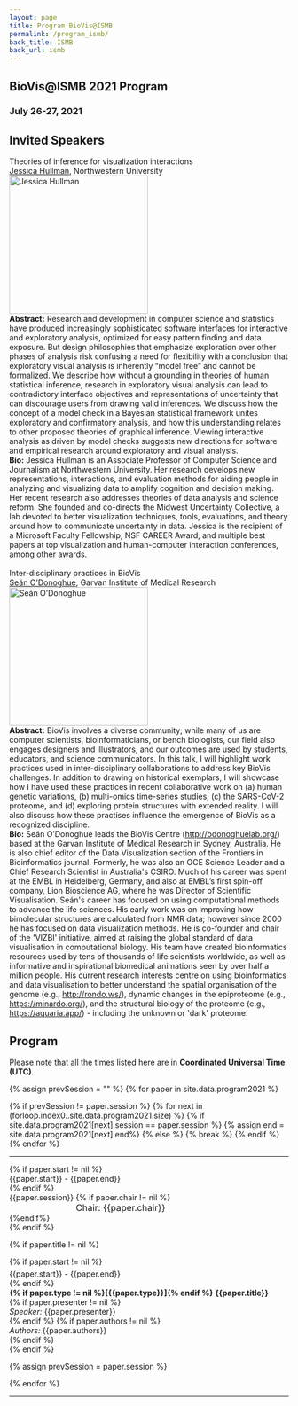 ```yaml
---
layout: page
title: Program BioVis@ISMB
permalink: /program_ismb/
back_title: ISMB
back_url: ismb
---
```



## BioVis@ISMB 2021 Program

### July 26-27, 2021

## Invited Speakers
<div class="talk">
    <div class="ttitle">Theories of inference for visualization interactions</div>
    <div><span class="tspeaker"><a href="http://users.eecs.northwestern.edu/~jhullman/">Jessica Hullman</a></span>, <span>Northwestern University</span></div>

<div class="tportrait"><img src="{{ site.baseurl}}/images/speakers/jessicahullman.jpg" style="width: 250px;" alt="Jessica Hullman">
</div>

<div class="tbioabstract" style="min-height: 310px">
        <div class="tabstract"><b>Abstract:</b>
Research and development in computer science and statistics have produced increasingly sophisticated software interfaces for interactive and exploratory analysis, optimized for easy pattern finding and data exposure. But design philosophies that emphasize exploration over other phases of analysis risk confusing a need for flexibility with a conclusion that exploratory visual analysis is inherently “model free” and cannot be formalized. We describe how without a grounding in theories of human statistical inference, research in exploratory visual analysis can lead to contradictory interface objectives and representations of uncertainty that can discourage users from drawing valid inferences. We discuss how the concept of a model check in a Bayesian statistical framework unites exploratory and confirmatory analysis, and how this understanding relates to other proposed theories of graphical inference. Viewing interactive analysis as driven by model checks suggests new directions for software and empirical research around exploratory and visual analysis.</div>

<div class="tbio"><b>Bio:</b>
		Jessica Hullman is an Associate Professor of Computer Science and Journalism at Northwestern University. Her research develops new representations, interactions, and evaluation methods for aiding people in analyzing and visualizing data to amplify cognition and decision making. Her recent research also addresses theories of data analysis and science reform. She founded and co-directs the Midwest Uncertainty Collective, a lab devoted to better visualization techniques, tools, evaluations, and theory around how to communicate uncertainty in data. Jessica is the recipient of a Microsoft Faculty Fellowship, NSF CAREER Award, and multiple best papers at top visualization and human-computer interaction conferences, among other awards.   
        </div>
		<br/>
    </div>
</div>


<div class="talk">

<div class="ttitle">Inter-disciplinary practices in BioVis </div>
<div><span class="tspeaker"><a href="https://www.garvan.org.au/people/seaodo">Seán O’Donoghue</a></span>, <span> Garvan Institute of Medical Research </span></div>
<div class="tportrait"><img src="{{ site.baseurl}}/images/speakers/sean_odonoghue.jfif" style="width: 250px;" alt="Seán O’Donoghue"></div>

<div class="tbioabstract" style="min-height: 270px"> 
        <div class="tabstract"><b>Abstract:</b>
	BioVis involves a diverse community; while many of us are computer scientists, bioinformaticians, or bench biologists, our field also engages designers and illustrators, and our outcomes are used by students, educators, and science communicators. In this talk, I will highlight work practices used in inter-disciplinary collaborations to address key BioVis challenges. In addition to drawing on historical exemplars, I will showcase how I have used these practices in recent collaborative work on (a) human genetic variations, (b) multi-omics time-series studies, (c) the SARS-CoV-2 proteome, and (d) exploring protein structures with extended reality. I will also discuss how these practises influence the emergence of BioVis as a recognized discipline.</div>

<div class="tbio"><b>Bio:</b>
Seán O’Donoghue leads the BioVis Centre (<a href="http://odonoghuelab.org/">http://odonoghuelab.org/</a>) based at the Garvan Institute of Medical Research in Sydney, Australia. He is also chief editor of the Data Visualization section of the Frontiers in Bioinformatics journal. Formerly, he was also an OCE Science Leader and a Chief Research Scientist in Australia's CSIRO. Much of his career was spent at the EMBL in Heidelberg, Germany, and also at EMBL’s first spin-off company, Lion Bioscience AG, where he was Director of Scientific Visualisation. Seán's career has focused on using computational methods to advance the life sciences. His early work was on improving how bimolecular structures are calculated from NMR data; however since 2000 he has focused on data visualization methods. He is co-founder and chair of the 'VIZBI' initiative, aimed at raising the global standard of data visualisation in computational biology. His team have created bioinformatics resources used by tens of thousands of life scientists worldwide, as well as informative and inspirational biomedical animations seen by over half a million people. His current research interests centre on using bioinformatics and data visualisation to better understand the spatial organisation of the genome (e.g., <a href="http://rondo.ws/">http://rondo.ws/</a>),  dynamic changes in the epiproteome (e.g., <a href="https://minardo.org/">https://minardo.org/</a>), and the structural biology of the proteome (e.g., <a href="https://aquaria.app/">https://aquaria.app/</a>) - including the unknown or 'dark' proteome.
</div>
</div>
</div>


## Program
Please note that all the times listed here are in **Coordinated Universal Time (UTC)**.
<br/>

{% assign prevSession = "" %}
{% for paper in site.data.program2021 %}
  
  {% if prevSession != paper.session %}
	{% for next in (forloop.index0..site.data.program2021.size) %}
	    {% if site.data.program2021[next].session == paper.session %}
			{% assign end = site.data.program2021[next].end%}
		{% else %}
			{% break %}
		{% endif %}
   	{% endfor %}

  <hr class="style-one" />
  <div>
	{% if paper.start != nil %}	
    <div class="sumTime2"> {{paper.start}} - {{paper.end}}</div>
	{% endif %}
    <div class="sumContent">{{paper.session}} {% if paper.chair != nil %}<div style="font-size:16px; padding-left:120px;">Chair: {{paper.chair}}</div>{%endif%}</div>
  </div>
  {% endif %}

  {% if paper.title != nil %}
  <div>
	  {% if paper.start != nil %}
      <div class="sumTime" style="padding-top:5px;"> {{paper.start}} - {{paper.end}}</div>
	  {% endif %}
	<div class="ttile" style="{% if paper.start != nil %}padding-left:120px;{%endif%}padding-top:5px;">
        <strong>
	 {% if paper.type != nil %}[{{paper.type}}]{% endif %}
	    {{paper.title}}
        </strong>
	</div>
	  {% if paper.presenter != nil %}
		<div class="sumDetail" {% if paper.start != nil %}style="padding-left:120px;"{%endif%}> <em>Speaker:</em> {{paper.presenter}}</div>
	  {% endif %}
          {% if paper.authors != nil %}
		<div class="sumDetail" {% if paper.start != nil %}style="padding-left:120px;"{%endif%}> <em>Authors:</em> {{paper.authors}}</div>
	  {% endif %}
  </div>
  {% endif %}
  
  {% assign prevSession = paper.session %}
  
{% endfor %}

<hr class="style-one">
